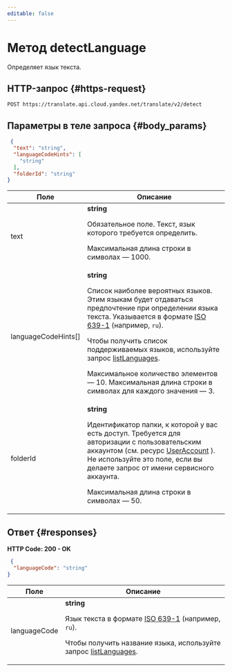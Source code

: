 ```yaml
---
editable: false
---
```


# Метод detectLanguage
Определяет язык текста.
 

 
## HTTP-запрос {#https-request}
```
POST https://translate.api.cloud.yandex.net/translate/v2/detect
```
 
## Параметры в теле запроса {#body_params}
 
```json 
 {
  "text": "string",
  "languageCodeHints": [
    "string"
  ],
  "folderId": "string"
}
```

 
Поле | Описание
--- | ---
text | **string**<br><p>Обязательное поле. Текст, язык которого требуется определить.</p> <p>Максимальная длина строки в символах — 1000.</p> 
languageCodeHints[] | **string**<br><p>Список наиболее вероятных языков. Этим языкам будет отдаваться предпочтение при определении языка текста. Указывается в формате <a href="https://en.wikipedia.org/wiki/ISO_639-1">ISO 639-1</a> (например, <code>ru</code>).</p> <p>Чтобы получить список поддерживаемых языков, используйте запрос <a href="/docs/translate/api-ref/Translation/listLanguages">listLanguages</a>.</p> <p>Максимальное количество элементов — 10. Максимальная длина строки в символах для каждого значения — 3.</p> 
folderId | **string**<br><p>Идентификатор папки, к которой у вас есть доступ. Требуется для авторизации с пользовательским аккаунтом (см. ресурс <a href="/docs/iam/api-ref/UserAccount#representation">UserAccount</a> ). Не используйте это поле, если вы делаете запрос от имени сервисного аккаунта.</p> <p>Максимальная длина строки в символах — 50.</p> 
 
## Ответ {#responses}
**HTTP Code: 200 - OK**

```json 
 {
  "languageCode": "string"
}
```

 
Поле | Описание
--- | ---
languageCode | **string**<br><p>Язык текста в формате <a href="https://en.wikipedia.org/wiki/ISO_639-1">ISO 639-1</a> (например, <code>ru</code>).</p> <p>Чтобы получить название языка, используйте запрос <a href="/docs/translate/api-ref/Translation/listLanguages">listLanguages</a>.</p> 
